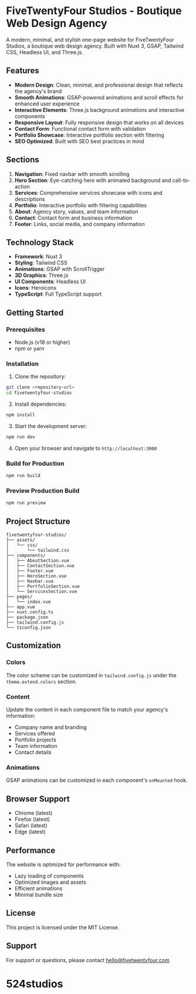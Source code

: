 # FiveTwentyFour Studios - Boutique Web Design Agency

A modern, minimal, and stylish one-page website for FiveTwentyFour Studios, a boutique web design agency. Built with Nuxt 3, GSAP, Tailwind CSS, Headless UI, and Three.js.

## Features

- **Modern Design**: Clean, minimal, and professional design that reflects the agency's brand
- **Smooth Animations**: GSAP-powered animations and scroll effects for enhanced user experience
- **Interactive Elements**: Three.js background animations and interactive components
- **Responsive Layout**: Fully responsive design that works on all devices
- **Contact Form**: Functional contact form with validation
- **Portfolio Showcase**: Interactive portfolio section with filtering
- **SEO Optimized**: Built with SEO best practices in mind

## Sections

1. **Navigation**: Fixed navbar with smooth scrolling
2. **Hero Section**: Eye-catching hero with animated background and call-to-action
3. **Services**: Comprehensive services showcase with icons and descriptions
4. **Portfolio**: Interactive portfolio with filtering capabilities
5. **About**: Agency story, values, and team information
6. **Contact**: Contact form and business information
7. **Footer**: Links, social media, and company information

## Technology Stack

- **Framework**: Nuxt 3
- **Styling**: Tailwind CSS
- **Animations**: GSAP with ScrollTrigger
- **3D Graphics**: Three.js
- **UI Components**: Headless UI
- **Icons**: Heroicons
- **TypeScript**: Full TypeScript support

## Getting Started

### Prerequisites

- Node.js (v18 or higher)
- npm or yarn

### Installation

1. Clone the repository:
```bash
git clone <repository-url>
cd fivetwentyfour-studios
```

2. Install dependencies:
```bash
npm install
```

3. Start the development server:
```bash
npm run dev
```

4. Open your browser and navigate to `http://localhost:3000`

### Build for Production

```bash
npm run build
```

### Preview Production Build

```bash
npm run preview
```

## Project Structure

```
fivetwentyfour-studios/
├── assets/
│   └── css/
│       └── tailwind.css
├── components/
│   ├── AboutSection.vue
│   ├── ContactSection.vue
│   ├── Footer.vue
│   ├── HeroSection.vue
│   ├── Navbar.vue
│   ├── PortfolioSection.vue
│   └── ServicesSection.vue
├── pages/
│   └── index.vue
├── app.vue
├── nuxt.config.ts
├── package.json
├── tailwind.config.js
└── tsconfig.json
```

## Customization

### Colors
The color scheme can be customized in `tailwind.config.js` under the `theme.extend.colors` section.

### Content
Update the content in each component file to match your agency's information:
- Company name and branding
- Services offered
- Portfolio projects
- Team information
- Contact details

### Animations
GSAP animations can be customized in each component's `onMounted` hook.

## Browser Support

- Chrome (latest)
- Firefox (latest)
- Safari (latest)
- Edge (latest)

## Performance

The website is optimized for performance with:
- Lazy loading of components
- Optimized images and assets
- Efficient animations
- Minimal bundle size

## License

This project is licensed under the MIT License.

## Support

For support or questions, please contact hello@fivetwentyfour.com
# 524studios
